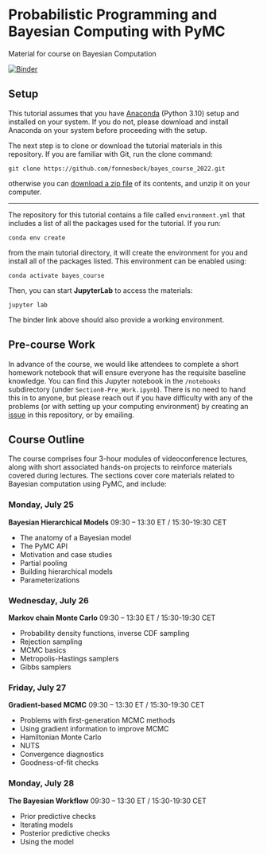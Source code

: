 # Probabilistic Programming  and Bayesian Computing with PyMC

Material for course on Bayesian Computation

[![Binder](https://mybinder.org/badge_logo.svg)](https://mybinder.org/v2/gh/fonnesbeck/bayes_course_2022/main) 

## Setup

This tutorial assumes that you have [Anaconda](https://www.anaconda.com/products/individual#download-section) (Python 3.10) setup and installed on your system. If you do not, please download and install Anaconda on your system before proceeding with the setup.

The next step is to clone or download the tutorial materials in this repository. If you are familiar with Git, run the clone command:

    git clone https://github.com/fonnesbeck/bayes_course_2022.git

otherwise you can [download a zip file](https://github.com/fonnesbeck/bayes_course_2022/archive/main.zip) of its contents, and unzip it on your computer.
***
The repository for this tutorial contains a file called `environment.yml` that includes a list of all the packages used for the tutorial. If you run:

    conda env create

from the main tutorial directory, it will create the environment for you and install all of the packages listed. This environment can be enabled using:

    conda activate bayes_course

Then, you can start **JupyterLab** to access the materials:

    jupyter lab

The binder link above should also provide a working environment.

## Pre-course Work

In advance of the course, we would like attendees to complete a short homework notebook that will ensure everyone has the requisite baseline knowledge. You can find this Jupyter notebook in the `/notebooks` subdirectory (under `Section0-Pre_Work.ipynb`). There is no need to hand this in to anyone, but please reach out if you have difficulty with any of the problems (or with setting up your computing environment) by creating an [issue](https://github.com/fonnesbeck/bayes_course_2022/issues) in this repository, or by emailing.

## Course Outline

The course comprises four 3-hour modules of videoconference lectures, along with short associated hands-on projects to reinforce materials covered during lectures. The sections cover core materials related to Bayesian computation using PyMC, and include:

### Monday, July 25

**Bayesian Hierarchical Models** 09:30 – 13:30 ET / 15:30-19:30 CET
- The anatomy of a Bayesian model
- The PyMC API
- Motivation and case studies
- Partial pooling
- Building hierarchical models
- Parameterizations

### Wednesday, July 26

**Markov chain Monte Carlo** 09:30 – 13:30 ET / 15:30-19:30 CET
- Probability density functions, inverse CDF sampling
- Rejection sampling
- MCMC basics
- Metropolis-Hastings samplers
- Gibbs samplers

### Friday, July 27

**Gradient-based MCMC** 09:30 – 13:30 ET / 15:30-19:30 CET
- Problems with first-generation MCMC methods
- Using gradient information to improve MCMC
- Hamiltonian Monte Carlo
- NUTS
- Convergence diagnostics
- Goodness-of-fit checks


### Monday, July 28

**The Bayesian Workflow** 09:30 – 13:30 ET / 15:30-19:30 CET
- Prior predictive checks
- Iterating models
- Posterior predictive checks
- Using the model
